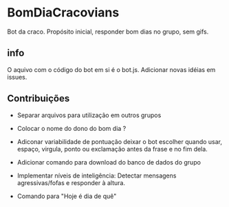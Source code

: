 # BomDiaCracovians
Bot da craco. Propósito inicial, responder bom dias no grupo, sem gifs.



## info
O aquivo com o código do bot em si é o bot.js.
Adicionar novas idéias em issues.


## Contribuições

* Separar arquivos para utilização em outros grupos
* Colocar o nome do dono do bom dia ?
* Adiconar variabilidade de pontuação
deixar o bot escolher quando usar, espaço, virgula, ponto ou exclamação antes da frase e no fim dela.

* Adicionar comando para download do banco de dados do grupo
* Implementar níveis de inteligência:
Detectar mensagens agressivas/fofas e responder à altura.

* Comando para "Hoje é dia de quê"

